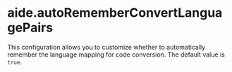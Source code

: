 # aide.autoRememberConvertLanguagePairs

This configuration allows you to customize whether to automatically remember the language mapping for code conversion. The default value is `true`.
